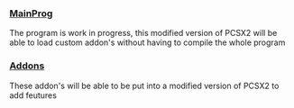 <h3><a href="MainProg">MainProg</a></h3>
<p>The program is work in progress, this modified version of PCSX2 will be able to load custom addon's without having to compile the whole program</p>
<h3><a href="Addons">Addons</a></h3>
<p>These addon's will be able to be put into a modified version of PCSX2 to add feutures</p>
